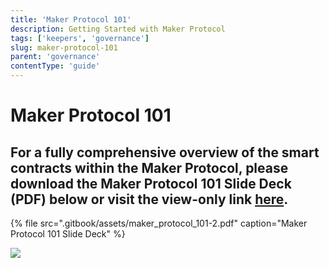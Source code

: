 ```yaml
---
title: 'Maker Protocol 101'
description: Getting Started with Maker Protocol
tags: ['keepers', 'governance']
slug: maker-protocol-101
parent: 'governance'
contentType: 'guide'
---
```


# Maker Protocol 101

## **For a fully comprehensive overview of the smart contracts within the Maker Protocol, please download the Maker Protocol 101 Slide Deck \(PDF\) below or visit the view-only link** [**here**](https://drive.google.com/file/d/1bEOlNk2xUXgwy0I_UlB_8tPPZ8mH1gy9/view?usp=sharing)**.**

{% file src=".gitbook/assets/maker\_protocol\_101-2.pdf" caption="Maker Protocol 101 Slide Deck" %}

![](.gitbook/assets/screen-shot-2019-11-17-at-11.24.44-pm.png)
